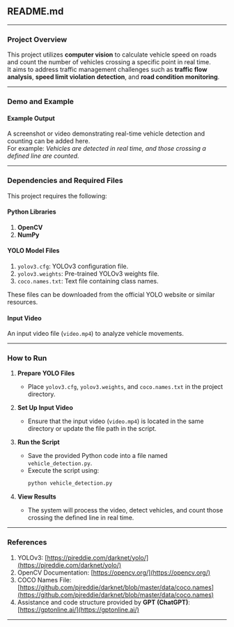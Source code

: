 ## README.md

---

### Project Overview
This project utilizes **computer vision** to calculate vehicle speed on roads and count the number of vehicles crossing a specific point in real time.  
It aims to address traffic management challenges such as **traffic flow analysis**, **speed limit violation detection**, and **road condition monitoring**.

---

### Demo and Example
#### Example Output
A screenshot or video demonstrating real-time vehicle detection and counting can be added here.  
For example: *Vehicles are detected in real time, and those crossing a defined line are counted.*

---

### Dependencies and Required Files
This project requires the following:

#### Python Libraries
1. **OpenCV**
2. **NumPy**

#### YOLO Model Files
1. `yolov3.cfg`: YOLOv3 configuration file.
2. `yolov3.weights`: Pre-trained YOLOv3 weights file.
3. `coco.names.txt`: Text file containing class names.

These files can be downloaded from the official YOLO website or similar resources.

#### Input Video
An input video file (`video.mp4`) to analyze vehicle movements.

---

### How to Run
1. **Prepare YOLO Files**
   - Place `yolov3.cfg`, `yolov3.weights`, and `coco.names.txt` in the project directory.

2. **Set Up Input Video**
   - Ensure that the input video (`video.mp4`) is located in the same directory or update the file path in the script.

3. **Run the Script**
   - Save the provided Python code into a file named `vehicle_detection.py`.
   - Execute the script using:
     ```bash
     python vehicle_detection.py
     ```

4. **View Results**
   - The system will process the video, detect vehicles, and count those crossing the defined line in real time.

---

### References
1. YOLOv3: [https://pjreddie.com/darknet/yolo/](https://pjreddie.com/darknet/yolo/)
2. OpenCV Documentation: [https://opencv.org/](https://opencv.org/)
3. COCO Names File: [https://github.com/pjreddie/darknet/blob/master/data/coco.names](https://github.com/pjreddie/darknet/blob/master/data/coco.names)
4. Assistance and code structure provided by **GPT (ChatGPT)**: [https://gptonline.ai/](https://gptonline.ai/)

---


